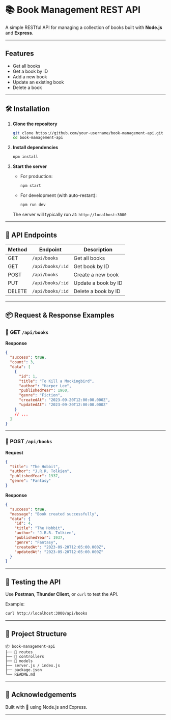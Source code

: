 # 📚 Book Management REST API

A simple RESTful API for managing a collection of books built with **Node.js** and **Express**.

---

## Features

-  Get all books  
-  Get a book by ID  
-  Add a new book  
-  Update an existing book  
-  Delete a book  

---

## 🛠 Installation

1. **Clone the repository**
   ```bash
   git clone https://github.com/your-username/book-management-api.git
   cd book-management-api

2. **Install dependencies**

   ```bash
   npm install
   ```

3. **Start the server**

   * For production:

     ```bash
     npm start
     ```

   * For development (with auto-restart):

     ```bash
     npm run dev
     ```

   The server will typically run at:
   `http://localhost:3000`

---

## 🔗 API Endpoints

| Method | Endpoint         | Description         |
| ------ | ---------------- | ------------------- |
| GET    | `/api/books`     | Get all books       |
| GET    | `/api/books/:id` | Get book by ID      |
| POST   | `/api/books`     | Create a new book   |
| PUT    | `/api/books/:id` | Update a book by ID |
| DELETE | `/api/books/:id` | Delete a book by ID |

---

## 📦 Request & Response Examples

### 🔹 GET `/api/books`

**Response**

```json
{
  "success": true,
  "count": 3,
  "data": [
    {
      "id": 1,
      "title": "To Kill a Mockingbird",
      "author": "Harper Lee",
      "publishedYear": 1960,
      "genre": "Fiction",
      "createdAt": "2023-09-20T12:00:00.000Z",
      "updatedAt": "2023-09-20T12:00:00.000Z"
    }
    // ...
  ]
}
```

---

### 🔹 POST `/api/books`

**Request**

```json
{
  "title": "The Hobbit",
  "author": "J.R.R. Tolkien",
  "publishedYear": 1937,
  "genre": "Fantasy"
}
```

**Response**

```json
{
  "success": true,
  "message": "Book created successfully",
  "data": {
    "id": 4,
    "title": "The Hobbit",
    "author": "J.R.R. Tolkien",
    "publishedYear": 1937,
    "genre": "Fantasy",
    "createdAt": "2023-09-20T12:05:00.000Z",
    "updatedAt": "2023-09-20T12:05:00.000Z"
  }
}
```

---

## 🧪 Testing the API

Use **Postman**, **Thunder Client**, or `curl` to test the API.

Example:

```bash
curl http://localhost:3000/api/books
```

---

## 📁 Project Structure

```
📦 book-management-api
├── 📁 routes
├── 📁 controllers
├── 📁 models
├── server.js / index.js
├── package.json
└── README.md
```

---

## 🙌 Acknowledgements

Built with 💚 using Node.js and Express.

---
